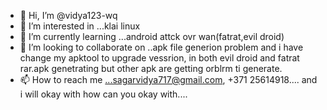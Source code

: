 - 👋 Hi, I’m @vidya123-wq
- 👀 I’m interested in ...klai linux 
- 🌱 I’m currently learning ...android attck ovr wan(fatrat,evil droid)
- 💞️ I’m looking to collaborate on ..apk file generion problem and i have change my apktool to upgrade vessrion, in both evil droid and fatrat rar.apk genetrating but other 
apk are getting orblrm ti generate.
- 📫 How to reach me ...sagarvidya717@gmail.com, +371 25614918.... and i will okay with how can you okay with....

<!---
vidya123-wq/vidya123-wq is a ✨ special ✨ repository because its `README.md` (this file) appears on your GitHub profile.
You can click the Preview link to take a look at your changes.
--->
